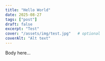 ```yaml
---
title: "Hello World"
date: 2025-08-27
tags: ["post"]
draft: false
excerpt: "Test"
cover: "/assets/img/test.jpg"   # optional
coverAlt: "Alt text"
---
```

Body here…